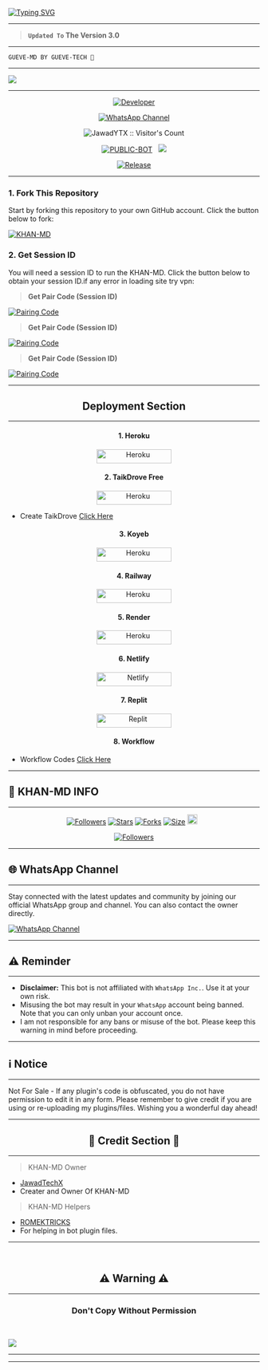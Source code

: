 <a href="https://git.io/typing-svg"><img src="https://readme-typing-svg.demolab.com?font=Black+Ops+One&size=100&pause=1000&color=FF0000&center=true&width=1000&height=200&lines=KHAN-MD-V3.0" alt="Typing SVG" /></a>
  </p>
  
---  

> **`Updated To` The Version 3.0**
---

```
GUEVE-MD BY GUEVE-TECH 💜 
```

--- 

<a><img src='https://i.ibb.co/x8sF00z8/6772.jpg'/></a>

---

<p align="center">
  <a href="https://github.com/JawadYTX"><img title="Developer" src="https://img.shields.io/badge/Author-GUEVE%20Tech-FF7604.svg?style=big-square&logo=github" /></a>
</p>

<div align="center">
  
[![WhatsApp Channel](https://img.shields.io/badge/Join-WhatsApp%20Channel-FF00F8?style=big-square&logo=whatsapp)](https://whatsapp.com/channel/0029VatOy2EAzNc2WcShQw1j)
</div>

 <p align="center"><img src="https://profile-counter.glitch.me/{KHAN-MD}/count.svg" alt="JawadYTX :: Visitor's Count" old_src="https://profile-counter.glitch.me/{JawadYTX}/count.svg" /></p>


<p align="center">
<a href="https://github.com/JawadYTX/KHAN-MD"><img title="PUBLIC-BOT" src="https://img.shields.io/static/v1?label=Language&message=English&style=square&color=darkpink"></a> &nbsp;
  <img src="https://komarev.com/ghpvc/?username=KHAN-MD&label=VIEWS&style=square&color=blue" />
</p>
</p> 

<p align="center">
  <a href="https://github.com/JawadYTX/KHAN-MD"><img title="Release" src="https://img.shields.io/badge/Release-beta%20v3.0-cyan.svg?style=for-the-badge&logo=appveyor" /></a>
</p>


***

### 1. Fork This Repository

Start by forking this repository to your own GitHub account. Click the button below to fork:

  <a href="https://github.com/JawadYTX/KHAN-MD/fork"><img title="KHAN-MD" src="https://img.shields.io/badge/FORK-KHAN MD-h?color=blue&style=for-the-badge&logo=stackshare"></a>
  
### 2. Get Session ID 

You will need a session ID to run the KHAN-MD. Click the button below to obtain your session ID.if any error in loading site try vpn:

> **Get Pair Code (Session ID)**

<a href='https://khanmdx.onrender.com' target="_blank">
  <img alt='Pairing Code' src='https://img.shields.io/badge/Get%20Pairing%20Code-B700FB?style=for-the-badge&logo=opencv&logoColor=black'/>
</a>
<br> 

> **Get Pair Code (Session ID)**

<a href='https://khanmdx2.onrender.com' target="_blank">
  <img alt='Pairing Code' src='https://img.shields.io/badge/Get%20Pairing%20Code-000000?style=for-the-badge&logo=opencv&logoColor=white'/>
</a>
<br> 

> **Get Pair Code (Session ID)**

<a href='https://khanmdx3.onrender.com' target="_blank">
  <img alt='Pairing Code' src='https://img.shields.io/badge/Get%20Pairing%20Code-0076D2?style=for-the-badge&logo=opencv&logoColor=black'/>
</a>
<br> 

---

<h2 align="center">Deployment Section</h2>

---

<h4 align="center">1. Heroku</h4>
<p style="text-align: center; font-size: 1.2em;">


<p align="center">
<a href='https://dashboard.heroku.com/new?template=https://github.com/JawadYTX/KHAN-MD/tree/main' target="_blank"><img alt='Heroku' src='https://img.shields.io/badge/-heroku ‎ deploy-FF004D?style=for-the-badge&logo=heroku&logoColor=white'/< width=150 height=28/p></a>

<h4 align="center">2. TaikDrove Free</h4>
<p style="text-align: center; font-size: 1.2em;">
  
<p align="center">
<a href='https://host.talkdrove.com/share-bot/82' target="_blank"><img alt='Heroku' src='https://img.shields.io/badge/-TaikDrove ‎Deploy-6971FF?style=for-the-badge&logo=Github&logoColor=white'/< width=150 height=28/p></a>

* Create TaikDrove <a href="https://host.talkdrove.com/auth/signup?ref=5E95F1DA">Click Here</a>

<h4 align="center">3. Koyeb</h4>
<p style="text-align: center; font-size: 1.2em;">

<p align="center">
<a href='https://app.koyeb.com/services/deploy?type=git&repository=JawadYTX/KHAN-MD&ports=3000&env[PREFIX]=.&env[SESSION_ID]=&env[ALWAYS_ONLINE]=false&env[MODE]=public&env[AUTO_STATUS_MSG]=Seen%20status%20by%20KHAN-MD&env[AUTO_STATUS_REPLY]=false&env[AUTO_STATUS_SEEN]=true&env[AUTO_TYPING]=false&env[ANTI_LINK]=true&env[AUTO_REACT]=false&env[READ_MESSAGE]=false' target="_blank"><img alt='Heroku' src='https://img.shields.io/badge/-koyeb ‎ deploy-FF009D?style=for-the-badge&logo=koyeb&logoColor=white'/< width=150 height=28/p></a>

<h4 align="center">4. Railway</h4>
<p style="text-align: center; font-size: 1.2em;">

<p align="center">
<a href='https://railway.app/new' target="_blank"><img alt='Heroku' src='https://img.shields.io/badge/-railway deploy-FF8700?style=for-the-badge&logo=railway&logoColor=white'/< width=150 height=28/p></a>

<h4 align="center">5. Render</h4>
<p style="text-align: center; font-size: 1.2em;">
  
<p align="center">
<a href='https://dashboard.render.com/web/new' target="_blank"><img alt='Heroku' src='https://img.shields.io/badge/-Render deploy-black?style=for-the-badge&logo=render&logoColot=white'/< width=150 height=28/p></a>

<h4 align="center">6. Netlify</h4>
<p style="text-align: center; font-size: 1.2em;">
  
<p align="center">
<a href='https://app.netlify.com/' target="_blank"><img alt='Netlify' src='https://img.shields.io/badge/-Netlify Deploy-CC00FF?style=for-the-badge&logo=netlify&logoColor=white'/< width=150 height=28/p></a> </a>

<h4 align="center">7. Replit</h4>
<p style="text-align: center; font-size: 1.2em;">

<p align="center">
<a href='https://replit.com/~' target="_blank"><img alt='Replit' src='https://img.shields.io/badge/-Replit Deploy-1976D2?style=for-the-badge&logo=replit&logoColor=white'/< width=150 height=28/p></a> </a>
 
 <h4 align="center">8. Workflow</h4>
<p style="text-align: center; font-size: 1.2em;">

* Workflow Codes <a href="https://whatsapp.com/channel/0029VatOy2EAzNc2WcShQw1j/851">Click Here</a>



---

## 🔗 KHAN-MD INFO

---

  <p align="center">
<a href="https://github.com/JawadYTX/followers"><img title="Followers" src="https://img.shields.io/github/followers/JawadYTX?color=blue&style=square"></a>
<a href="https://github.com/JawadYTX/KHAN-MD/stargazers/"><img title="Stars" src="https://img.shields.io/github/stars/JawadYTX/KHAN-MD?color=blue&style=square"></a>
<a href="https://github.com/JawadYTX/KHAN-MD/network/members"><img title="Forks" src="https://img.shields.io/github/forks/JawadYTX/KHAN-MD?color=blue&style=square"></a>
<a href="https://github.com/JawadYTX/KHAN-MD/"><img title="Size" src="https://img.shields.io/github/repo-size/JawadYTX/KHAN-MD?style=square&color=green"></a>
<a href="https://github.com/JawadYTX/KHAN-MD/graphs/commit-activity"><img height="20" src="https://img.shields.io/badge/Maintained%3F-yes-green.svg"></a>&nbsp;&nbsp;

 <p align="center">
<a href="https://github.com/JawadYTX/KHAN-MD/blob/main/LICENSE"><img title="Followers" src="https://img.shields.io/github/license/JawadYTX/KHAN-MD?color=green&label=License&style=square"></a>

----

## 🌐 WhatsApp Channel 

---

Stay connected with the latest updates and community by joining our official WhatsApp group and channel. You can also contact the owner directly.

[![WhatsApp Channel](https://img.shields.io/badge/Join-WhatsApp%20Channel-25D366?style=for-the-badge&logo=whatsapp)](https://whatsapp.com/channel/0029VatOy2EAzNc2WcShQw1j)

---

<h2 align="left">⚠️ Reminder</h2>
<p style="text-align: center; font-size: 1.2em;">
  
----
- **Disclaimer:** This bot is not affiliated with `WhatsApp Inc.`. Use it at your own risk.
- Misusing the bot may result in your `WhatsApp` account being banned. Note that you can only unban your account once.
- I am not responsible for any bans or misuse of the bot. Please keep this warning in mind before proceeding.

---

<h2 align="left">ℹ️ Notice</h2>
<p style="text-align: center; font-size: 1.2em;">
  
---  
  Not For Sale - If any plugin's code is obfuscated, you do not have permission to edit it in any form. Please remember to give credit if you are using or re-uploading my plugins/files. Wishing you a wonderful day ahead!</p>
  
---

<h2 align="center">🔰 Credit Section 🔰 </h2>

---

> KHAN-MD Owner 
- [JawadTechX](https://github.com/JawadYTX)
- Creater and Owner Of KHAN-MD
> KHAN-MD Helpers 
- [ROMEKTRICKS](https://github.com/ROMEKTRICKS)
- For helping in bot plugin files.
  
---

 <br>
<h2 align="center"> ⚠️ Warning ⚠️
 </h2>
 
 ---

<h3 align="center"> Don't Copy Without Permission 
</h3>

<br>

<a><img src='https://i.imgur.com/LyHic3i.gif'/></a>

---
***

